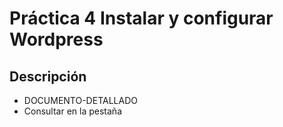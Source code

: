 # Práctica 4 Instalar y configurar Wordpress

## Descripción

* DOCUMENTO-DETALLADO
* Consultar en la pestaña
